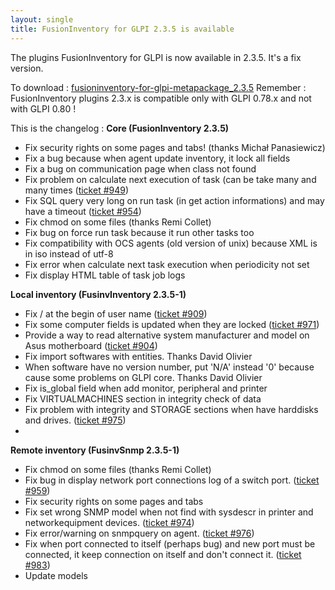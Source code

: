```yaml
---
layout: single
title: FusionInventory for GLPI 2.3.5 is available
---
```


The plugins FusionInventory for GLPI is now available in 2.3.5. It's a fix version.

To download : [fusioninventory-for-glpi-metapackage_2.3.5](http://forge.fusioninventory.org/attachments/download/408/fusioninventory-for-glpi-metapackage_2.3.5.tar.gz)
Remember : FusionInventory plugins 2.3.x is compatible only with GLPI 0.78.x and not with GLPI 0.80 !

This is the changelog : 
<strong>Core (FusionInventory 2.3.5)</strong>


* Fix security rights on some pages and tabs! (thanks  Michał Panasiewicz)
* Fix a bug because when agent update inventory, it lock all fields
* Fix a bug on communication page when class not found
* Fix problem on calculate next execution of task (can be take many and many times ([ticket #949](http://forge.fusioninventory.org/issues/949))
* Fix SQL query very long on run task (in get action informations) and may have a timeout  ([ticket #954](http://forge.fusioninventory.org/issues/954))
* Fix chmod on some files (thanks Remi Collet)
* Fix bug on force run task because it run other tasks too
* Fix compatibility with OCS agents (old version of unix) because XML is in iso instead of utf-8
* Fix error when calculate next task execution when periodicity not set
* Fix display HTML table of task job logs




<strong>Local inventory (FusinvInventory 2.3.5-1)</strong>


* Fix / at the begin of user name ([ticket #909](http://forge.fusioninventory.org/issues/909))
* Fix some computer fields is updated when they are locked ([ticket #971](http://forge.fusioninventory.org/issues/971))
* Provide a way to read alternative system manufacturer and model on Asus motherboard ([ticket #904](http://forge.fusioninventory.org/issues/904))
* Fix import softwares with entities. Thanks  David Olivier
* When software have no version number, put 'N/A' instead '0' because cause some problems on GLPI core. Thanks  David Olivier
* Fix is_global field when add monitor, peripheral and printer
* Fix VIRTUALMACHINES section in integrity check of data
* Fix problem with integrity and STORAGE sections when have harddisks and drives. ([ticket #975](http://forge.fusioninventory.org/issues/975))
* 



<strong>Remote inventory (FusinvSnmp 2.3.5-1)</strong>


* Fix chmod on some files (thanks Remi Collet)
* Fix bug in display network port connections log of a switch port. ([ticket #959](http://forge.fusioninventory.org/issues/959))
* Fix security rights on some pages and tabs
* Fix set wrong SNMP model when not find with sysdescr in printer and networkequipment devices. ([ticket #974](http://forge.fusioninventory.org/issues/974))
* Fix error/warning on snmpquery on agent. ([ticket #976](http://forge.fusioninventory.org/issues/976))
* Fix when port connected to itself (perhaps bug) and new port must be connected, it keep connection on itself and don't connect it. ([ticket #983](http://forge.fusioninventory.org/issues/983))
* Update models




